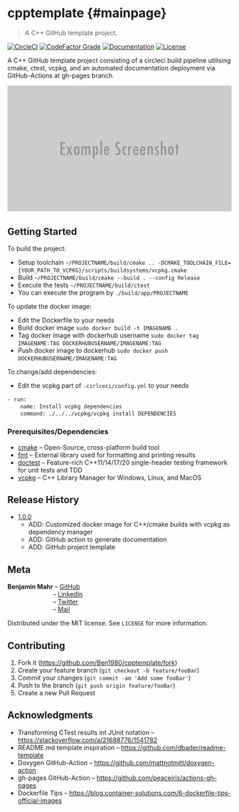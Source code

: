 # cpptemplate {#mainpage}
> A C++ GitHub template project.

[![CircleCI][circleci-badge]][circleci-url]
[![CodeFactor Grade][codefactor-badge]][codefactor-url]
[![Documentation][documentation-badge]][documentation-url]
[![License][license-badge]][license-url]

A C++ GitHub template project consisting of a circleci build pipeline utilising cmake, ctest, vcpkg, and an automated documentation deployment via GitHub-Actions at gh-pages branch.

![](images/header.png)

## Getting Started

To build the project:
- Setup toolchain `~/PROJECTNAME/build/cmake .. -DCMAKE_TOOLCHAIN_FILE={YOUR_PATH_TO_VCPKG}/scripts/buildsystems/vcpkg.cmake`
- Build `~/PROJECTNAME/build/cmake --build . --config Release`
- Execute the tests `~/PROJECTNAME/build/ctest`
- You can execute the program by `./build/app/PROJECTNAME`

To update the docker image:
- Edit the Dockerfile to your needs
- Build docker image `sudo docker build -t IMAGENAME .`
- Tag docker image with dockerhub username `sudo docker tag IMAGENAME:TAG DOCKERHUBUSERNAME/IMAGENAME:TAG`
- Push docker image to dockerhub `sudo docker push DOCKERHUBUSERNAME/IMAGENAME:TAG`

To change/add dependencies:
- Edit the vcpkg part of `.cirlceci/config.yml` to your needs
```
- run:
    name: Install vcpkg dependencies
    command: ./../../vcpkg/vcpkg install DEPENDENCIES
```

### Prerequisites/Dependencies

- [cmake][cmake-url] – Open-Source, cross-platform build tool
- [fmt][fmt-url] – External library used for formatting and printing results
- [doctest][doctest-url] – Feature-rich C++11/14/17/20 single-header testing framework for unit tests and TDD
- [vcpkg][vcpkg-url] – C++ Library Manager for Windows, Linux, and MacOS

## Release History

* [1.0.0][v1.0.0]
    * ADD: Customized docker image for C++/cmake builds with vcpkg as dependency manager
    * ADD: GitHub action to generate documentation
    * ADD: GitHub project template

## Meta

**Benjamin Mahr** – [GitHub][rep-url]  
&nbsp;&nbsp;&nbsp;&nbsp;&nbsp;&nbsp;&nbsp;&nbsp;&nbsp;&nbsp;&nbsp;&nbsp;&nbsp;&nbsp;&nbsp;&nbsp;&nbsp;&nbsp;&nbsp;&nbsp;&nbsp;&nbsp;&nbsp;&nbsp;&nbsp;&nbsp;– [LinkedIn][linkedin-url]  
&nbsp;&nbsp;&nbsp;&nbsp;&nbsp;&nbsp;&nbsp;&nbsp;&nbsp;&nbsp;&nbsp;&nbsp;&nbsp;&nbsp;&nbsp;&nbsp;&nbsp;&nbsp;&nbsp;&nbsp;&nbsp;&nbsp;&nbsp;&nbsp;&nbsp;&nbsp;– [Twitter][twitter-url]  
&nbsp;&nbsp;&nbsp;&nbsp;&nbsp;&nbsp;&nbsp;&nbsp;&nbsp;&nbsp;&nbsp;&nbsp;&nbsp;&nbsp;&nbsp;&nbsp;&nbsp;&nbsp;&nbsp;&nbsp;&nbsp;&nbsp;&nbsp;&nbsp;&nbsp;&nbsp;– [Mail][mail]

Distributed under the MIT license. See ``LICENSE`` for more information.

## Contributing

1. Fork it (<https://github.com/Ben1980/cpptemplate/fork>)
2. Create your feature branch (`git checkout -b feature/fooBar`)
3. Commit your changes (`git commit -am 'Add some fooBar'`)
4. Push to the branch (`git push origin feature/fooBar`)
5. Create a new Pull Request

## Acknowledgments

- Transforming CTest results int JUnit notation – https://stackoverflow.com/a/21688776/1541782
- README.md template inspiration – https://github.com/dbader/readme-template
- Doxygen GitHub-Action – https://github.com/mattnotmitt/doxygen-action
- gh-pages GitHub-Action – https://github.com/peaceiris/actions-gh-pages
- Dockerfile Tips – https://blog.container-solutions.com/6-dockerfile-tips-official-images

[circleci-url]: https://circleci.com/gh/Ben1980/cpptemplate
[codefactor-url]: https://www.codefactor.io/repository/github/ben1980/cpptemplate
[documentation-url]: https://ben1980.github.io/cpptemplate/
[license-url]: https://github.com/Ben1980/cpptemplate/blob/master/LICENSE
[circleci-badge]: https://img.shields.io/circleci/build/gh/Ben1980/cpptemplate
[codefactor-badge]: https://img.shields.io/codefactor/grade/github/ben1980/cpptemplate
[documentation-badge]: https://img.shields.io/github/workflow/status/Ben1980/cpptemplate/Documentation?label=Documentation
[license-badge]: https://img.shields.io/github/license/Ben1980/cpptemplate
[cmake-url]: https://cmake.org/
[fmt-url]: https://fmt.dev/latest/index.html
[doctest-url]: https://github.com/onqtam/doctest
[rep-url]: https://github.com/Ben1980
[linkedin-url]: https://www.linkedin.com/in/benjamin-mahr-728a1639/
[twitter-url]: https://twitter.com/BenMahr
[mail]: ben.amhr@gmail.com
[vcpkg-url]: https://github.com/microsoft/vcpkg

[v1.0.0]: https://github.com/Ben1980/cpptemplate/releases/tag/v1.0.0

